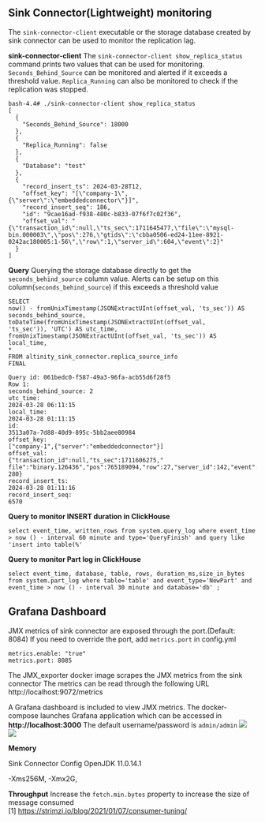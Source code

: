 ## Sink Connector(Lightweight) monitoring

The `sink-connector-client` executable or the storage database created by sink connector can be used to monitor the replication lag.

**sink-connector-client**
The `sink-connector-client show_replica_status` command prints two values that can be used for monitoring.
`Seconds_Behind_Source` can be monitored and alerted if it exceeds a threshold value.
`Replica_Running` can also be monitored to check if the replication was stopped.

```
bash-4.4# ./sink-connector-client show_replica_status
[
  {
    "Seconds_Behind_Source": 18000
  },
  {
    "Replica_Running": false
  },
  {
    "Database": "test"
  },
  {
    "record_insert_ts": 2024-03-28T12,
    "offset_key": "[\"company-1\",{\"server\":\"embeddedconnector\"}]",
    "record_insert_seq": 186,
    "id": "9cae16ad-f938-480c-b833-07f6f7c02f36",
    "offset_val": "{\"transaction_id\":null,\"ts_sec\":1711645477,\"file\":\"mysql-bin.000003\",\"pos\":276,\"gtids\":\"cbba0506-ed24-11ee-8921-0242ac180005:1-56\",\"row\":1,\"server_id\":604,\"event\":2}"
  }
]
```


**Query**
Querying the storage database directly to get the `seconds_behind_source` column value.
Alerts can be setup on this column(`seconds_behind_source`) if this exceeds a threshold value

```
SELECT
now() - fromUnixTimestamp(JSONExtractUInt(offset_val, 'ts_sec')) AS
seconds_behind_source,
toDateTime(fromUnixTimestamp(JSONExtractUInt(offset_val,
'ts_sec')), 'UTC') AS utc_time,
fromUnixTimestamp(JSONExtractUInt(offset_val, 'ts_sec')) AS
local_time,
*
FROM altinity_sink_connector.replica_source_info
FINAL
```
```
Query id: 061bedc0-f587-49a3-96fa-acb55d6f28f5
Row 1:
seconds_behind_source: 2
utc_time:
2024-03-28 06:11:15
local_time:
2024-03-28 01:11:15
id:
3513a07a-7d88-40d9-895c-5bb2aee80984
offset_key:
["company-1",{"server":"embeddedconnector"}]
offset_val:
{"transaction_id":null,"ts_sec":1711606275,"
file":"binary.126436","pos":765189094,"row":27,"server_id":142,"event":
280}
record_insert_ts:
2024-03-28 01:11:16
record_insert_seq:
6570
```

**Query to monitor INSERT duration in ClickHouse**

```select event_time, written_rows from system.query_log where event_time > now () - interval 60 minute and type='QueryFinish' and query like 'insert into table(%'```

**Query to monitor Part log in ClickHouse**

```select event_time, database, table, rows, duration_ms,size_in_bytes from system.part_log where table='table' and event_type='NewPart' and event_time > now () - interval 30 minute and database='db' ;```

## Grafana Dashboard
JMX metrics of sink connector are exposed through the port.(Default: 8084)
If you need to override the port, add `metrics.port` in config.yml

```
metrics.enable: "true"
metrics.port: 8085
```


The JMX_exporter docker image scrapes the JMX metrics from the sink connector
The metrics can be read through the following URL
http://localhost:9072/metrics

A Grafana dashboard is included to view JMX metrics.
The docker-compose launches Grafana application which can be accessed in **http://localhost:3000**
The default username/password is `admin/admin`
![](img/Grafana_dashboard.png)
![](img/Grafana_dashboard_2.png)


**Memory**

Sink Connector Config
OpenJDK 11.0.14.1 

-Xms256M, -Xmx2G,



**Throughput**
Increase the `fetch.min.bytes` property to increase the size of message
consumed \
[1] https://strimzi.io/blog/2021/01/07/consumer-tuning/

